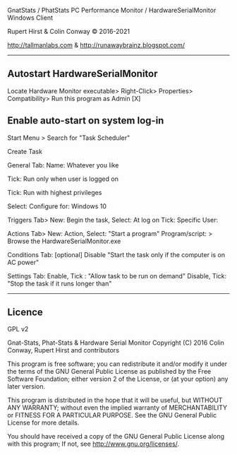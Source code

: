 
  GnatStats / PhatStats PC Performance Monitor / HardwareSerialMonitor Windows Client  
  
  Rupert Hirst & Colin Conway © 2016-2021
  
  http://tallmanlabs.com  & http://runawaybrainz.blogspot.com/
  
---------------------------------------------------------------------------------------------------------
Autostart HardwareSerialMonitor
----------------------------------
Locate Hardware Monitor executable> Right-Click> Properties> Compatibility> Run this program as Admin [X]

Enable auto-start on system log-in
----------------------------------

Start Menu > Search for "Task Scheduler"

Create Task

General Tab:
Name: Whatever you like

Tick: Run only when user is logged on

Tick: Run with highest privileges

Select: Configure for: Windows 10

Triggers Tab> New:
Begin the task, Select: At log on
Tick: Specific User:

Actions Tab> New:
Action, Select: "Start a program"
Program/script: > Browse the HardwareSerialMonitor.exe

Conditions Tab:
[optional] Disable "Start the task only if the computer is on AC power"

Settings Tab:
Enable, Tick : "Allow task to be run on demand"
Disable, Tick: "Stop the task if it runs longer than"

---------------------------------------------------------------------------------------------------------

Licence
-------
GPL v2

Gnat-Stats, Phat-Stats & Hardware Serial Monitor Copyright (C) 2016 Colin Conway, Rupert Hirst and contributors

This program is free software; you can redistribute it and/or modify it under the terms of the GNU General Public License as published by the Free Software Foundation; either version 2 of the License, or (at your option) any later version.

This program is distributed in the hope that it will be useful, but WITHOUT ANY WARRANTY; without even the implied warranty of MERCHANTABILITY or FITNESS FOR A PARTICULAR PURPOSE. See the GNU General Public License for more details.

You should have received a copy of the GNU General Public License along with this program; If not, see http://www.gnu.org/licenses/.
